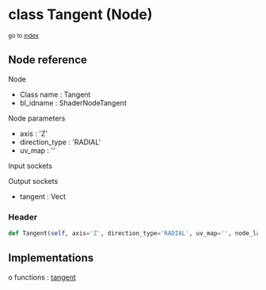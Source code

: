# class Tangent (Node)

<sub>go to [index](/docs/index.md)</sub>

## Node reference

Node
 - Class name : Tangent
 - bl_idname : ShaderNodeTangent

Node parameters
 - axis : 'Z'
 - direction_type : 'RADIAL'
 - uv_map : ''

Input sockets

Output sockets
 - tangent : Vect

### Header

``` python
def Tangent(self, axis='Z', direction_type='RADIAL', uv_map='', node_label=None, node_color=None):
```

## Implementations

o functions : [tangent](/docs/Shader_classes/GLOBAL.md#tangent)


